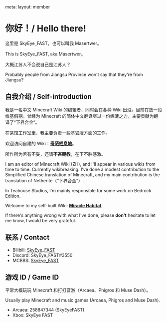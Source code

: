 <route lang="yaml">
meta:
  layout: member
</route>

# 你好！/ Hello there!

这里是 SkyEye_FAST，也可以叫我 Masertwer。

This is SkyEye_FAST, aka Masertwer。

大概江苏人不会说自己是江苏人？

Probably people from Jiangsu Province won't say that they're from Jiangsu?

## 自我介绍 / Self-introduction

我是一名中文 Minecraft Wiki 的编辑者，同时会在各种 Wiki 出没。目前在放一段维基假期。曾经为 Minecraft 的简体中文翻译尽过一份绵薄之力，主要贡献为翻译了“下界合金”。

在茶馆工作室里，我主要负责一些基岩版方面的工作。

欢迎访问自建的 Wiki：[**奇葩栖息地**](https://mh.wdf.ink/)。

所作所为若有不妥，还请**不吝赐教**，在下不胜感激。

I am an editor of Minecraft Wiki (ZH), and I'll appear in various wikis from time to time. Currently wikibreaking. I've done a modest contribution to the Simplified Chinese translation of Minecraft, and my main contribution is the translation of Netherite（“下界合金”）.

In Teahouse Studios, I'm mainly responsible for some work on Bedrock Edition.

Welcome to my self-built Wiki: [**Miracle Habitat**](https://mh.wdf.ink/).

If there's anything wrong with what I've done, please **don't** hesitate to let me know, I would be very grateful.

## 联系 / Contact

- Bilibili: [SkyEye_FAST](https://space.bilibili.com/404660313)
- Discord: SkyEye_FAST#3550
- MCBBS: [SkyEye_FAST](http://www.mcbbs.net/?2528514)

## 游戏 ID / Game ID

平常大概玩玩 Minecraft 和打打音游（Arcaea、Phigros 和 Muse Dash）。

Usually play Minecraft and music games (Arcaea, Phigros and Muse Dash).

- Arcaea: 258847344 (SkyEyeFAST)
- Xbox: SkyEye FAST
